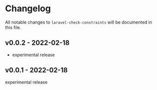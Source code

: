 # Changelog

All notable changes to `laravel-check-constraints` will be documented in this file.

## v0.0.2 - 2022-02-18

- experimental release

## v0.0.1 - 2022-02-18

experimental release
